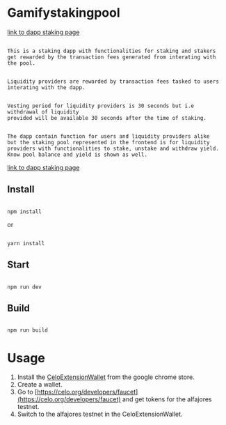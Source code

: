 # Gamifystakingpool

[link to dapp staking page](https://chuksremi15.github.io/gamifystakingpool/)

```

This is a staking dapp with functionalities for staking and stakers get rewarded by the transaction fees generated from interating with the pool.

```

```

Liquidity providers are rewarded by transaction fees tasked to users interating with the dapp.

```

```

Vesting period for liquidity providers is 30 seconds but i.e withdrawal of liquidity
provided will be available 30 seconds after the time of staking.

```

```

The dapp contain function for users and liquidity providers alike
but the staking pool represented in the frontend is for liquidity
providers with functionalities to stake, unstake and withdraw yield.
Know pool balance and yield is shown as well.

```

[link to dapp staking page](https://chuksremi15.github.io/gamifystakingpool/)

## Install

```

npm install

```

or

```

yarn install

```

## Start

```

npm run dev

```

## Build

```

npm run build

```

# Usage

1. Install the [CeloExtensionWallet](https://chrome.google.com/webstore/detail/celoextensionwallet/kkilomkmpmkbdnfelcpgckmpcaemjcdh?hl=en) from the google chrome store.
2. Create a wallet.
3. Go to [https://celo.org/developers/faucet](https://celo.org/developers/faucet) and get tokens for the alfajores testnet.
4. Switch to the alfajores testnet in the CeloExtensionWallet.

```

```

```

```
